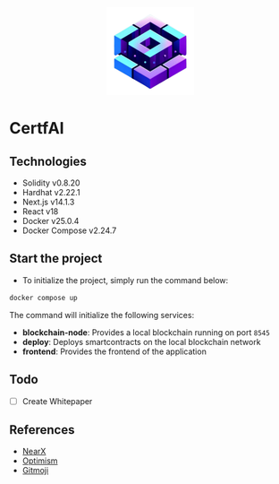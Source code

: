 <p align="center">
  <img src="frontend/public/images/logo.png" />
</p>

# CertfAI

## Technologies

- Solidity v0.8.20
- Hardhat v2.22.1
- Next.js v14.1.3
- React v18
- Docker v25.0.4
- Docker Compose v2.24.7

## Start the project

- To initialize the project, simply run the command below:

```sh
docker compose up
```

The command will initialize the following services:

- **blockchain-node**: Provides a local blockchain running on port `8545`
- **deploy**: Deploys smartcontracts on the local blockchain network
- **frontend**: Provides the frontend of the application

## Todo

- [ ] Create Whitepaper

## References

- [NearX](https://nearx.com.br)
- [Optimism](https://www.optimism.io/)
- [Gitmoji](https://github.com/carloscuesta/gitmoji)

